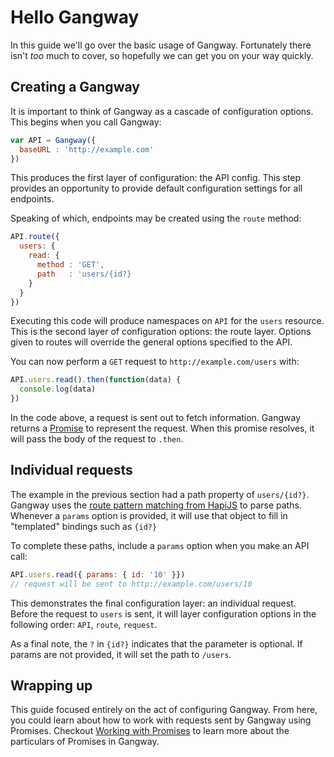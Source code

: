 # Hello Gangway

In this guide we'll go over the basic usage of Gangway. Fortunately
there isn't _too_ much to cover, so hopefully we can get you on your
way quickly.

## Creating a Gangway

It is important to think of Gangway as a cascade of configuration
options. This begins when you call Gangway:

```javascript
var API = Gangway({
  baseURL : 'http://example.com'
})
```

This produces the first layer of configuration: the API config. This
step provides an opportunity to provide default configuration settings
for all endpoints.

Speaking of which, endpoints may be created using the `route` method:

```javascript
API.route({
  users: {
    read: {
      method : 'GET',
      path   : 'users/{id?}
    }
  }
})
```

Executing this code will produce namespaces on `API` for the `users`
resource. This is the second layer of configuration options: the route
layer. Options given to routes will override the general options
specified to the API.

You can now perform a `GET` request to `http://example.com/users`
with:

```javascript
API.users.read().then(function(data) {
  console.log(data)
})
```

In the code above, a request is sent out to fetch information. Gangway
returns a [Promise](https://www.promisejs.org/) to represent the
request. When this promise resolves, it will pass the body of the
request to `.then`.

## Individual requests

The example in the previous section had a path property of
`users/{id?}`. Gangway uses the
[route pattern matching from HapiJS](http://hapijs.com/tutorials/routing)
to parse paths. Whenever a `params` option is provided, it will use
that object to fill in "templated" bindings such as `{id?}`

To complete these paths, include a `params` option when you make an API call:

```javascript
API.users.read({ params: { id: '10' }})
// request will be sent to http://example.com/users/10
```

This demonstrates the final configuration layer: an individual
request. Before the request to `users` is sent, it will
layer configuration options in the following order: `API`, `route`,
`request`.

As a final note, the `?` in `{id?}` indicates that the parameter is
optional. If params are not provided, it will set the path to
`/users`.

## Wrapping up

This guide focused entirely on the act of configuring Gangway. From
here, you could learn about how to work with requests sent by Gangway
using Promises. Checkout [Working with Promises](./promises.md) to
learn more about the particulars of Promises in Gangway.
